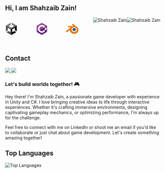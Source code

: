 ## Hi, I am Shahzaib Zain! 
 <img align="right" height="140em" alt="Shahzaib Zain" src="http://studiopixel.in/wp-content/uploads/2017/11/18a4949fc9c8067172d3b96e302e7097.gif"> <img align="right" height="140em" alt="Shahzaib Zain" src="https://media.giphy.com/media/l44Qqz6gO6JiVV3pu/giphy.gif">

   <!--  <div>
  <a href="https://github.com/ShahzaibZain">
<img align="center" height="170" src="https://github-readme-stats.vercel.app/api/top-langs/?username=shahzaibzain&layout=compact&langs_count=16&theme=dracula"/>
  <img align="center" src="https://github-readme-stats.vercel.app/api?username=shahzaibzain&show_icons=true&theme=dracula&include_all_commits=true&count_private=true&hide=issues"/>
</div>
 
 ## Skills-->
<div style="display: inline_block">

 <br>
  <img height="40" align="center" alt="Unity" height="30" width="40" src="https://raw.githubusercontent.com/devicons/devicon/master/icons/unity/unity-original.svg">
 &nbsp;&nbsp;&nbsp;&nbsp;&nbsp;&nbsp;&nbsp;&nbsp;&nbsp;&nbsp;&nbsp;&nbsp;&nbsp;
  <img height="40" align="center" alt="CSharp" height="30" width="40" src="https://raw.githubusercontent.com/devicons/devicon/master/icons/csharp/csharp-original.svg">
 &nbsp;&nbsp;&nbsp;&nbsp;&nbsp;&nbsp;&nbsp;&nbsp;&nbsp;&nbsp;&nbsp;&nbsp;&nbsp;
  <img height="40" align="center" alt="Blender" height="30" width="40" src="https://raw.githubusercontent.com/devicons/devicon/master/icons/blender/blender-original.svg">
 &nbsp;&nbsp;&nbsp;&nbsp;&nbsp;&nbsp;&nbsp;&nbsp;&nbsp;&nbsp;&nbsp;&nbsp;&nbsp;
</div>
  </n>
</br>

## Contact 
<div> 
  <a href="https://www.linkedin.com/in/ShahzaibZain" target="_blank">
    <img src="https://img.shields.io/badge/-Connect%20with%20me%20on%20LinkedIn-blue?style=for-the-badge&logo=linkedin&logoColor=white" target="_blank">
  </a> 
  <a href="mailto:shahzaibzain290600@gmail.com">
    <img src="https://img.shields.io/badge/-Shoot%20me%20an%20Email-red?style=for-the-badge&logo=gmail&logoColor=white" target="_blank">
  </a>
</div>

<div style="margin-top: 20px;">
  <h3>Let's build worlds together! 🎮</h3>
  <p>Hey there! I'm Shahzaib Zain, a passionate game developer with experience in Unity and C#. I love bringing creative ideas to life through interactive experiences. Whether it's crafting immersive environments, designing captivating gameplay mechanics, or optimizing performance, I'm always up for the challenge.</p>
  <p>Feel free to connect with me on LinkedIn or shoot me an email if you'd like to collaborate or just chat about game development. Let's create something amazing together!</p>
</div>

## Top Languages

![Top Languages](https://github-readme-stats.vercel.app/api/top-langs/?username=ShahzaibZain&layout=compact&theme=radical)


<!--<details>

###![Shahzaib Zain's GitHub stats](https://github-readme-stats.vercel.app/api?username=ShahzaibZain&show_icons=true&theme=radical)
  <summary>:zap: GitHub Stats</summary>

  <img align="left" alt="Rashid's GitHub Stats" src="https://github-readme-stats.vercel.app/api?username=shahzaibzain&show_icons=true&hide_border=true" />

</details>
<details>
  <summary>:zap: Most Used Languages</summary>

<img align="left" alt="Rashid's GitHub Top Languages" src="https://github-readme-stats.vercel.app/api/top-langs/?username=shahzaibzain" />

</details>-->
